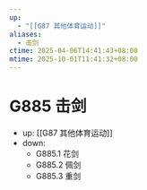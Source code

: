 ```yaml
---
up:
  - "[[G87 其他体育运动]]"
aliases:
  - 击剑
ctime: 2025-04-06T14:41:43+08:00
mtime: 2025-10-01T11:41:32+08:00
---
```


# G885 击剑

- up: [[G87 其他体育运动]]
- down:	
	- G885.1 花剑
	- G885.2 佩剑
	- G885.3 重剑
	
